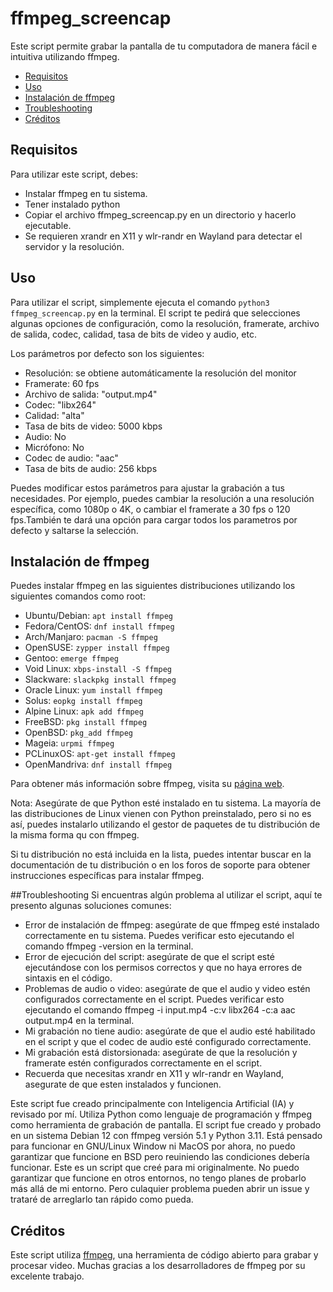 # ffmpeg_screencap
Este script permite grabar la pantalla de tu computadora de manera fácil e intuitiva utilizando ffmpeg.

* [Requisitos](#requisitos)
* [Uso](#uso)
* [Instalación de ffmpeg](#instalación-de-ffmpeg)
* [Troubleshooting](#troubleshooting)
* [Créditos](#créditos)

## Requisitos
Para utilizar este script, debes:
- Instalar ffmpeg en tu sistema.
- Tener instalado python
- Copiar el archivo ffmpeg_screencap.py en un directorio y hacerlo ejecutable.
- Se requieren xrandr en X11 y wlr-randr en Wayland para detectar el servidor y la resolución.

## Uso
Para utilizar el script, simplemente ejecuta el comando `python3 ffmpeg_screencap.py` en la terminal. El script te pedirá que selecciones algunas opciones de configuración, como la resolución, framerate, archivo de salida, codec, calidad, tasa de bits de video y audio, etc.

Los parámetros por defecto son los siguientes:

  -  Resolución: se obtiene automáticamente la resolución del monitor
  -  Framerate: 60 fps
  -  Archivo de salida: "output.mp4"
  -  Codec: "libx264"
  -  Calidad: "alta"
  -  Tasa de bits de video: 5000 kbps
  -  Audio: No
  -  Micrófono: No
  -  Codec de audio: "aac"
  -  Tasa de bits de audio: 256 kbps

 Puedes modificar estos parámetros para ajustar la grabación a tus necesidades. Por ejemplo, puedes cambiar la resolución a una resolución específica, como 1080p o 4K, o cambiar el framerate a 30 fps o 120 fps.También te dará una opción para cargar todos los parametros por defecto y saltarse la selección. 

## Instalación de ffmpeg
 Puedes instalar ffmpeg en las siguientes distribuciones utilizando los siguientes comandos como root:

   - Ubuntu/Debian: `apt install ffmpeg`
   - Fedora/CentOS: `dnf install ffmpeg`
   - Arch/Manjaro: `pacman -S ffmpeg`
   - OpenSUSE: `zypper install ffmpeg`
   - Gentoo: `emerge ffmpeg`
   - Void Linux: `xbps-install -S ffmpeg`
   - Slackware: `slackpkg install ffmpeg`
   - Oracle Linux: `yum install ffmpeg`    
   - Solus: `eopkg install ffmpeg`
   - Alpine Linux: `apk add ffmpeg`
   - FreeBSD: `pkg install ffmpeg`
   - OpenBSD: `pkg_add ffmpeg`
   - Mageia: `urpmi ffmpeg`
   - PCLinuxOS: `apt-get install ffmpeg`
   - OpenMandriva: `dnf install ffmpeg`

 Para obtener más información sobre ffmpeg, visita su [página web](https://ffmpeg.org/). 
 
 Nota: Asegúrate de que Python esté instalado en tu sistema. La mayoría de las distribuciones de Linux vienen con Python preinstalado, pero si no es así, puedes instalarlo utilizando el gestor de paquetes de tu distribución de la misma forma qu con ffmpeg.

 Si tu distribución no está incluida en la lista, puedes intentar buscar en la documentación de tu distribución o en los foros de soporte para obtener instrucciones específicas para instalar ffmpeg.

##Troubleshooting
 Si encuentras algún problema al utilizar el script, aquí te presento algunas soluciones comunes:

 *  Error de instalación de ffmpeg: asegúrate de que ffmpeg esté instalado correctamente en tu sistema. Puedes verificar esto ejecutando el comando ffmpeg -version en la terminal.
 *  Error de ejecución del script: asegúrate de que el script esté ejecutándose con los permisos correctos y que no haya errores de sintaxis en el código.
 *  Problemas de audio o video: asegúrate de que el audio y video estén configurados correctamente en el script. Puedes verificar esto ejecutando el comando ffmpeg -i input.mp4 -c:v libx264 -c:a aac output.mp4 en la terminal.
 *  Mi grabación no tiene audio: asegúrate de que el audio esté habilitado en el script y que el codec de audio esté configurado correctamente.
 *  Mi grabación está distorsionada: asegúrate de que la resolución y framerate estén configurados correctamente en el script.
 *  Recuerda que necesitas xrandr en X11 y wlr-randr en Wayland, asegurate de que esten instalados y funcionen. 


 Este script fue creado principalmente con Inteligencia Artificial (IA) y revisado por mí. Utiliza Python como lenguaje de programación y ffmpeg como herramienta de grabación de pantalla. 
 El script fue creado y probado en un sistema Debian 12 con ffmpeg versión 5.1 y Python 3.11. Está pensado para funcionar en GNU/Linux Window ni MacOS por ahora, no puedo garantizar que funcione en BSD pero reuiniendo las condiciones debería funcionar. 
 Este es un script que creé para mi originalmente. No puedo garantizar que funcione en otros entornos, no tengo planes de probarlo más allá de mi entorno. Pero culaquier problema pueden abrir un issue y trataré de arreglarlo tan rápido como pueda.  

## Créditos
Este script utiliza [ffmpeg](https://ffmpeg.org/), una herramienta de código abierto para grabar y procesar video. Muchas gracias a los desarrolladores de ffmpeg por su excelente trabajo.



